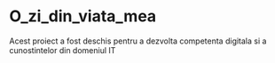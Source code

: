 # O_zi_din_viata_mea
Acest proiect a fost deschis pentru a dezvolta competenta digitala si a cunostintelor din domeniul IT
